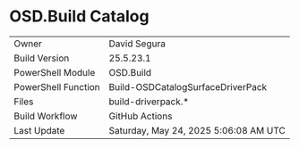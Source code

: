 ﻿# OSD.Build Catalog

| | |
|-|-|
| Owner | David Segura |
| Build Version | 25.5.23.1 |
| PowerShell Module | OSD.Build |
| PowerShell Function | Build-OSDCatalogSurfaceDriverPack |
| Files | build-driverpack.* |
| Build Workflow | GitHub Actions |
| Last Update | Saturday, May 24, 2025 5:06:08 AM UTC |
